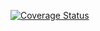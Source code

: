 
[![Coverage Status](https://coveralls.io/repos/github/OpenMAVN/MAVN.Service.BonusTriggerAgent/badge.svg?branch=master)](https://coveralls.io/github/OpenMAVN/MAVN.Service.BonusTriggerAgent?branch=master)